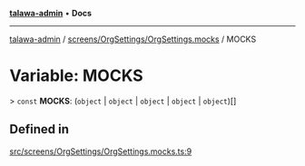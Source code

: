 [**talawa-admin**](../../../../README.md) • **Docs**

***

[talawa-admin](../../../../modules.md) / [screens/OrgSettings/OrgSettings.mocks](../README.md) / MOCKS

# Variable: MOCKS

\> `const` **MOCKS**: (`object` \| `object` \| `object` \| `object` \| `object`)[]

## Defined in

[src/screens/OrgSettings/OrgSettings.mocks.ts:9](https://github.com/PalisadoesFoundation/talawa-admin/blob/3f6b41a67c6932f4c0bce6ffb822d4ef12ede8c8/src/screens/OrgSettings/OrgSettings.mocks.ts#L9)
